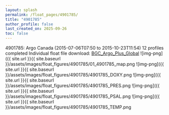 ```yaml
---
layout: splash
permalink: /float_pages/4901785/
title: "4901785"
author_profile: false
last_created_on: 2025-09-26
toc: false
---
```

 
4901785: Argo Canada (2015-07-06T07:50 to 2015-10-23T11:54)
12 profiles completed
Individual float file download: [BGC_Argo_Plus_Global](https://ftp.soest.hawaii.edu/bgc_argo_plus/Individual_Floats/outliers_removed/4901785_Sprof_processed.nc)
![img-png]({{ site.url }}{{ site.baseurl }}/assets/images/float_figures/4901785/01_4901785_map.png
![img-png]({{ site.url }}{{ site.baseurl }}/assets/images/float_figures/4901785/4901785_DOXY.png
![img-png]({{ site.url }}{{ site.baseurl }}/assets/images/float_figures/4901785/4901785_PRES.png
![img-png]({{ site.url }}{{ site.baseurl }}/assets/images/float_figures/4901785/4901785_PSAL.png
![img-png]({{ site.url }}{{ site.baseurl }}/assets/images/float_figures/4901785/4901785_TEMP.png

